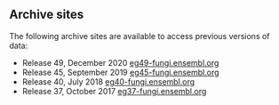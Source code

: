 ## Archive sites

The following archive sites are available to access previous versions of data:

 - Release 49, December 2020  [eg49-fungi.ensembl.org](http://eg49-fungi.ensembl.org)
 - Release 45, September 2019 [eg45-fungi.ensembl.org](http://eg45-fungi.ensembl.org)
 - Release 40, July 2018      [eg40-fungi.ensembl.org](http://eg40-fungi.ensembl.org)
 - Release 37, October 2017   [eg37-fungi.ensembl.org](http://eg37-fungi.ensembl.org)                                                                                                
